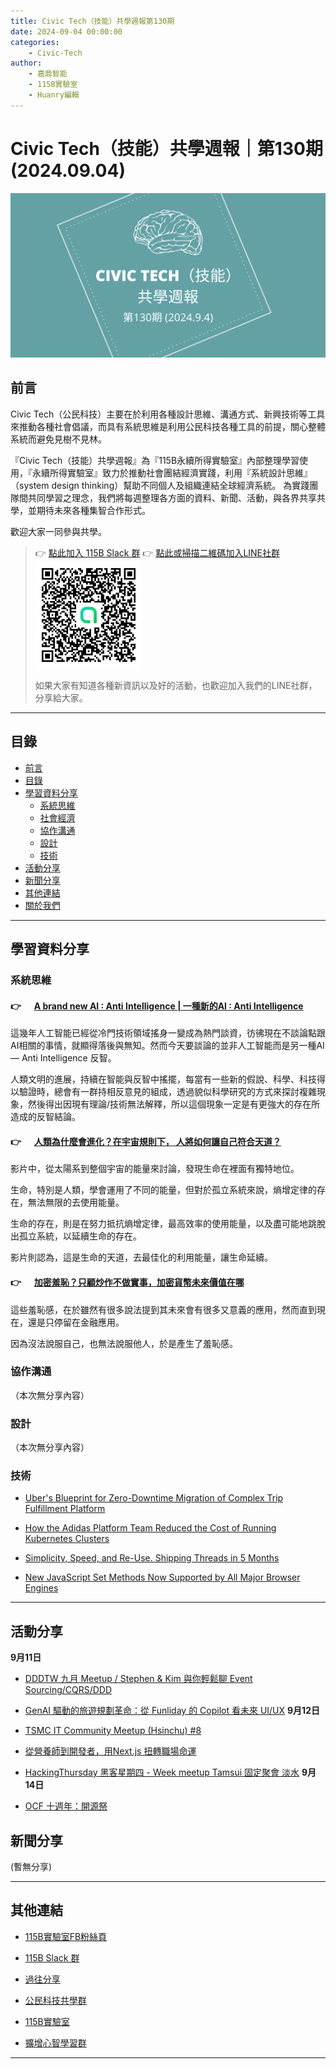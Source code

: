 ```yaml
---
title: Civic Tech（技能）共學週報第130期
date: 2024-09-04 00:00:00
categories:
	- Civic-Tech
author:
	- 嘉鼎智能
	- 115B實驗室
	- Huanry編輯
---
```

# Civic Tech（技能）共學週報｜第130期 (2024.09.04)

![Civic-Tech-130](/img/ct/130.png)

## 前言

Civic Tech（公民科技）主要在於利用各種設計思維、溝通方式、新興技術等工具來推動各種社會倡議，而具有系統思維是利用公民科技各種工具的前提，關心整體系統而避免見樹不見林。

『Civic Tech（技能）共學週報』為『115B永續所得實驗室』內部整理學習使用，『永續所得實驗室』致力於推動社會團結經濟實踐，利用『系統設計思維』（system design thinking）幫助不同個人及組織連結全球經濟系統。
為實踐團隊間共同學習之理念，我們將每週整理各方面的資料、新聞、活動，與各界共享共學，並期待未來各種集智合作形式。

歡迎大家一同參與共學。

>👉  [點此加入 115B Slack 群](https://bit.ly/Slack115b)
>👉  [點此或掃描二維碼加入LINE社群](https://line.me/ti/g2/Dj4AkbdDsY6o4D_CdDUB6Q)
>[![公民科技共學群](/img/產品共學群.jpg)](https://line.me/ti/g2/Dj4AkbdDsY6o4D_CdDUB6Q)
>
>如果大家有知道各種新資訊以及好的活動，也歡迎加入我們的LINE社群，分享給大家。


---
## 目錄
- [前言](#前言)
- [目錄](#目錄)
- [學習資料分享](#學習資料分享)
	- [系統思維](#系統思維)
	- [社會經濟](#社會經濟)
	- [協作溝通](#協作溝通)
	- [設計](#設計)
	- [技術](#技術)
- [活動分享](#活動分享)
- [新聞分享](#新聞分享)
- [其他連結](#其他連結)
- [關於我們](#關於我們)

---
## 學習資料分享
### 系統思維

#### 👉 &emsp; [A brand new AI : Anti Intelligence | 一種新的AI : Anti Intelligence](https://medium.com/acis-intellicollective/a-brand-new-ai-anti-intelligence-%E4%B8%80%E7%A8%AE%E6%96%B0%E7%9A%84ai-anti-intelligence-f5470281f508)

這幾年人工智能已經從冷門技術領域搖身一變成為熱門談資，彷彿現在不談論點跟AI相關的事情，就顯得落後與無知。然而今天要談論的並非人工智能而是另一種AI — Anti Intelligence 反智。

人類文明的進展，持續在智能與反智中搖擺，每當有一些新的假說、科學、科技得以驗證時，總會有一群持相反意見的組成，透過貌似科學研究的方式來探討複雜現象，然後得出因現有理論/技術無法解釋，所以這個現象一定是有更強大的存在所造成的反智結論。

#### 👉 &emsp; [人類為什麼會進化？在宇宙規則下， 人將如何讓自己符合天道？](https://youtu.be/5Jr0Jixn6zk?si=_ufZ-Mq9NXQWXNVU)

影片中，從太陽系到整個宇宙的能量來討論，發現生命在裡面有獨特地位。

生命，特別是人類，學會運用了不同的能量，但對於孤立系統來說，熵增定律的存在，無法無限的去使用能量。

生命的存在，則是在努力抵抗熵增定律，最高效率的使用能量，以及盡可能地跳脫出孤立系統，以延續生命的存在。

影片則認為，這是生命的天道，去最佳化的利用能量，讓生命延續。

#### 👉 &emsp; [加密羞恥？只顧炒作不做實事，加密貨幣未來價值在哪](https://www.blocktempo.com/crypto-shame-it-is-better-to-keep-your-head-down-and-be-patient/)


這些羞恥感，在於雖然有很多說法提到其未來會有很多又意義的應用，然而直到現在，還是只停留在金融應用。

因為沒法說服自己，也無法說服他人，於是產生了羞恥感。


### 協作溝通

（本次無分享內容）

### 設計

（本次無分享內容）

### 技術

- [Uber's Blueprint for Zero-Downtime Migration of Complex Trip Fulfillment Platform](https://www.infoq.com/articles/uber-migration-hybrid-cloud/)

- [How the Adidas Platform Team Reduced the Cost of Running Kubernetes Clusters](https://www.infoq.com/news/2024/07/adidas-kubernetes-cost-reduction/)

- [Simplicity, Speed, and Re-Use. Shipping Threads in 5 Months](https://www.infoq.com/articles/shipping-threads-5-months/)

- [New JavaScript Set Methods Now Supported by All Major Browser Engines](https://www.infoq.com/news/2024/07/javascript-set-methods/)

---
## 活動分享

**9月11日**
- [DDDTW 九月 Meetup / Stephen & Kim 與你輕鬆聊 Event Sourcing/CQRS/DDD](https://www.accupass.com/event/2408271535571220754951)

- [GenAI 驅動的旅遊規劃革命：從 Funliday 的 Copilot 看未來 UI/UX](https://www.accupass.com/event/2408231408215818802180)
**9月12日**
- [TSMC IT Community Meetup (Hsinchu) #8](https://tsmcitcommunitymeetup.kktix.cc/events/tsmc-it-meetup-hsinchu-08)

- [從營養師到開發者，用Next.js 扭轉職場命運](https://www.accupass.com/event/2408190315161445844218)

- [HackingThursday 黑客星期四 - Week meetup Tamsui 固定聚會 淡水](https://www.meetup.com/hackingthursday/events/302996951/)
**9月14日**
- [OCF 十週年：開源祭](https://ocftw.kktix.cc/events/festival20240914)

## 新聞分享

(暫無分享)

---
## 其他連結

- [115B實驗室FB粉絲頁](https://www.facebook.com/%E6%B0%B8%E7%BA%8C%E6%89%80%E5%BE%97%E5%AF%A6%E9%A9%97%E5%AE%A4-102916798609139)

- [115B Slack 群](https://bit.ly/Slack115b)

- [過往分享](/categories/Civic-Tech)

- [公民科技共學群](https://line.me/ti/g2/Dj4AkbdDsY6o4D_CdDUB6Q?utm_source=invitation&utm_medium=link_copy&utm_campaign=default)

- [115B實驗室](https://line.me/ti/g2/asPFU-0w4o9MIRSBdb4gtg?utm_source=invitation&utm_medium=link_copy&utm_campaign=default)

- [擴增心智學習群](https://line.me/ti/g2/asPFU-0w4o9MIRSBdb4gtg?utm_source=invitation&utm_medium=link_copy&utm_campaign=default)

---